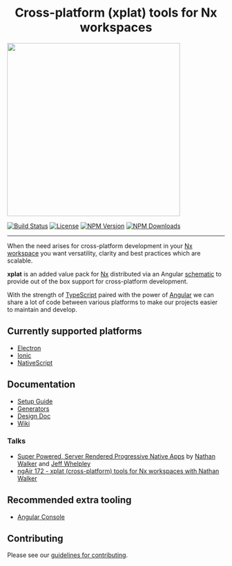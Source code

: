 <h1 align="center">Cross-platform (xplat) tools for Nx workspaces</h1>
<img src="https://raw.githubusercontent.com/nstudio/xplat/master/xplat.png" align="center" width="400">
<p align="center">

[![Build Status](https://travis-ci.org/nstudio/xplat.svg?branch=master)](https://travis-ci.org/nstudio/xplat)
[![License](https://img.shields.io/npm/l/@nstudio/schematics.svg?style=flat-square)]()
[![NPM Version](https://badge.fury.io/js/%40nstudio%2Fschematics.svg)](https://www.npmjs.com/@nstudio/schematics)
[![NPM Downloads](https://img.shields.io/npm/dt/@nstudio/schematics.svg?style=flat-square)](https://www.npmjs.com/@nstudio/schematics)
</p>
<hr>

When the need arises for cross-platform development in your [Nx workspace](https://nrwl.io/nx) you want versatility, clarity and best practices which are scalable.

**xplat** is an added value pack for [Nx](https://nrwl.io/nx) distributed via an Angular [schematic](https://blog.angular.io/schematics-an-introduction-dc1dfbc2a2b2) to provide out of the box support for cross-platform development. 

With the strength of [TypeScript](https://www.typescriptlang.org/) paired with the power of [Angular](https://angular.io/) we can share a lot of code between various platforms to make our projects easier to maintain and develop.

## Currently supported platforms 

* [Electron](https://electronjs.org/)
* [Ionic](https://ionicframework.com/)
* [NativeScript](https://www.nativescript.org/)

## Documentation

* [Setup Guide](https://nstudio.io/xplat/)
* [Generators](https://nstudio.io/xplat/generators/)
* [Design Doc](https://t.co/z2lRxOBFAg)
* [Wiki](https://github.com/nstudio/xplat/wiki/FAQ)

### Talks

* [Super Powered, Server Rendered Progressive Native Apps](https://www.youtube.com/watch?v=EqqNexmu3Ug) by [Nathan Walker](http://github.com/NathanWalker) and [Jeff Whelpley](https://github.com/jeffwhelpley)
* [ngAir 172 - xplat (cross-platform) tools for Nx workspaces with Nathan Walker](https://www.youtube.com/watch?v=0I8D25nab5c)

## Recommended extra tooling

* [Angular Console](https://angularconsole.com/)

## Contributing

Please see our [guidelines for contributing](https://github.com/nstudio/xplat/blob/master/CONTRIBUTING.md).




